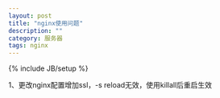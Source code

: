 ```yaml
---
layout: post
title: "nginx使用问题"
description: ""
category: 服务器
tags: nginx
---
```

{% include JB/setup %}

1、更改nginx配置增加ssl，-s reload无效，使用killall后重启生效
